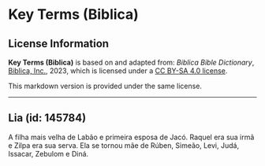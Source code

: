 # Key Terms (Biblica)

## License Information

**Key Terms (Biblica)** is based on and adapted from: _Biblica Bible Dictionary_, [Biblica, Inc.](https://www.biblica.com/), 2023, which is licensed under a [CC BY-SA 4.0 license](https://creativecommons.org/licenses/by-sa/4.0/legalcode.en).

This markdown version is provided under the same license.



--------------------------------

## Lia (id: 145784)

A filha mais velha de Labão e primeira esposa de Jacó. Raquel era sua irmã e Zilpa era sua serva. Ela se tornou mãe de Rúben, Simeão, Levi, Judá, Issacar, Zebulom e Diná.


